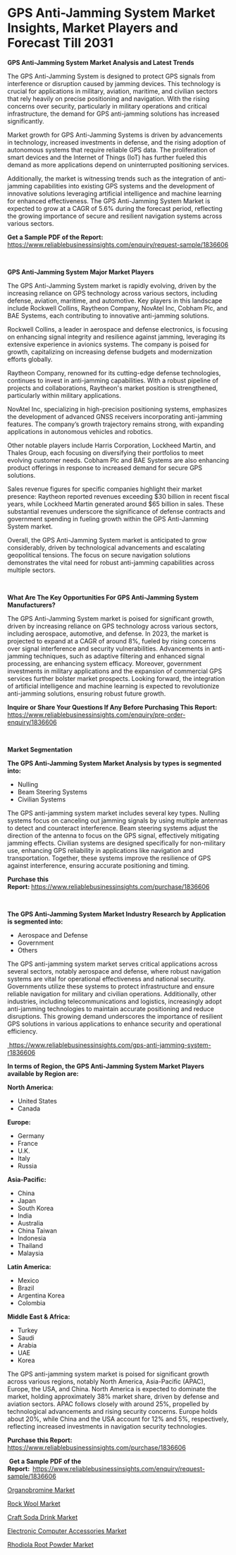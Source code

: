<p><h1>GPS Anti-Jamming System Market Insights, Market Players and Forecast Till 2031</h1></p><p><strong>GPS Anti-Jamming System Market Analysis and Latest Trends</strong></p>
<p><p>The GPS Anti-Jamming System is designed to protect GPS signals from interference or disruption caused by jamming devices. This technology is crucial for applications in military, aviation, maritime, and civilian sectors that rely heavily on precise positioning and navigation. With the rising concerns over security, particularly in military operations and critical infrastructure, the demand for GPS anti-jamming solutions has increased significantly.</p><p>Market growth for GPS Anti-Jamming Systems is driven by advancements in technology, increased investments in defense, and the rising adoption of autonomous systems that require reliable GPS data. The proliferation of smart devices and the Internet of Things (IoT) has further fueled this demand as more applications depend on uninterrupted positioning services. </p><p>Additionally, the market is witnessing trends such as the integration of anti-jamming capabilities into existing GPS systems and the development of innovative solutions leveraging artificial intelligence and machine learning for enhanced effectiveness. The GPS Anti-Jamming System Market is expected to grow at a CAGR of 5.6% during the forecast period, reflecting the growing importance of secure and resilient navigation systems across various sectors.</p></p>
<p><strong>Get a Sample PDF of the Report:&nbsp;</strong> <a href="https://www.reliablebusinessinsights.com/enquiry/request-sample/1836606?utm_campaign=75&utm_medium=2&utm_source=Github&utm_content=ia&utm_term=16102024&utm_id=gps-anti-jamming-system">https://www.reliablebusinessinsights.com/enquiry/request-sample/1836606</a></p>
<p>&nbsp;</p>
<p><strong>GPS Anti-Jamming System Major Market Players</strong></p>
<p><p>The GPS Anti-Jamming System market is rapidly evolving, driven by the increasing reliance on GPS technology across various sectors, including defense, aviation, maritime, and automotive. Key players in this landscape include Rockwell Collins, Raytheon Company, NovAtel Inc, Cobham Plc, and BAE Systems, each contributing to innovative anti-jamming solutions.</p><p>Rockwell Collins, a leader in aerospace and defense electronics, is focusing on enhancing signal integrity and resilience against jamming, leveraging its extensive experience in avionics systems. The company is poised for growth, capitalizing on increasing defense budgets and modernization efforts globally.</p><p>Raytheon Company, renowned for its cutting-edge defense technologies, continues to invest in anti-jamming capabilities. With a robust pipeline of projects and collaborations, Raytheon's market position is strengthened, particularly within military applications.</p><p>NovAtel Inc, specializing in high-precision positioning systems, emphasizes the development of advanced GNSS receivers incorporating anti-jamming features. The company’s growth trajectory remains strong, with expanding applications in autonomous vehicles and robotics.</p><p>Other notable players include Harris Corporation, Lockheed Martin, and Thales Group, each focusing on diversifying their portfolios to meet evolving customer needs. Cobham Plc and BAE Systems are also enhancing product offerings in response to increased demand for secure GPS solutions.</p><p>Sales revenue figures for specific companies highlight their market presence: Raytheon reported revenues exceeding $30 billion in recent fiscal years, while Lockheed Martin generated around $65 billion in sales. These substantial revenues underscore the significance of defense contracts and government spending in fueling growth within the GPS Anti-Jamming System market.</p><p>Overall, the GPS Anti-Jamming System market is anticipated to grow considerably, driven by technological advancements and escalating geopolitical tensions. The focus on secure navigation solutions demonstrates the vital need for robust anti-jamming capabilities across multiple sectors.</p></p>
<p>&nbsp;</p>
<p><strong>What Are The Key Opportunities For GPS Anti-Jamming System Manufacturers?</strong></p>
<p><p>The GPS Anti-Jamming System market is poised for significant growth, driven by increasing reliance on GPS technology across various sectors, including aerospace, automotive, and defense. In 2023, the market is projected to expand at a CAGR of around 8%, fueled by rising concerns over signal interference and security vulnerabilities. Advancements in anti-jamming techniques, such as adaptive filtering and enhanced signal processing, are enhancing system efficacy. Moreover, government investments in military applications and the expansion of commercial GPS services further bolster market prospects. Looking forward, the integration of artificial intelligence and machine learning is expected to revolutionize anti-jamming solutions, ensuring robust future growth.</p></p>
<p><strong>Inquire or Share Your Questions If Any Before Purchasing This Report:</strong> <a href="https://www.reliablebusinessinsights.com/enquiry/pre-order-enquiry/1836606?utm_campaign=75&utm_medium=2&utm_source=Github&utm_content=ia&utm_term=16102024&utm_id=gps-anti-jamming-system">https://www.reliablebusinessinsights.com/enquiry/pre-order-enquiry/1836606</a></p>
<p>&nbsp;</p>
<p><strong>Market Segmentation</strong></p>
<p><strong>The GPS Anti-Jamming System Market Analysis by types is segmented into:</strong></p>
<p><ul><li>Nulling</li><li>Beam Steering Systems</li><li>Civilian Systems</li></ul></p>
<p><p>The GPS anti-jamming system market includes several key types. Nulling systems focus on canceling out jamming signals by using multiple antennas to detect and counteract interference. Beam steering systems adjust the direction of the antenna to focus on the GPS signal, effectively mitigating jamming effects. Civilian systems are designed specifically for non-military use, enhancing GPS reliability in applications like navigation and transportation. Together, these systems improve the resilience of GPS against interference, ensuring accurate positioning and timing.</p></p>
<p><strong>Purchase this Report:&nbsp;</strong><a href="https://www.reliablebusinessinsights.com/purchase/1836606?utm_campaign=75&utm_medium=2&utm_source=Github&utm_content=ia&utm_term=16102024&utm_id=gps-anti-jamming-system">https://www.reliablebusinessinsights.com/purchase/1836606</a></p>
<p>&nbsp;</p>
<p><strong>The GPS Anti-Jamming System Market Industry Research by Application is segmented into:</strong></p>
<p><ul><li>Aerospace and Defense</li><li>Government</li><li>Others</li></ul></p>
<p><p>The GPS anti-jamming system market serves critical applications across several sectors, notably aerospace and defense, where robust navigation systems are vital for operational effectiveness and national security. Governments utilize these systems to protect infrastructure and ensure reliable navigation for military and civilian operations. Additionally, other industries, including telecommunications and logistics, increasingly adopt anti-jamming technologies to maintain accurate positioning and reduce disruptions. This growing demand underscores the importance of resilient GPS solutions in various applications to enhance security and operational efficiency.</p></p>
<p><a href="https://www.reliablebusinessinsights.com/gps-anti-jamming-system-r1836606?utm_campaign=75&utm_medium=2&utm_source=Github&utm_content=ia&utm_term=16102024&utm_id=gps-anti-jamming-system">&nbsp;https://www.reliablebusinessinsights.com/gps-anti-jamming-system-r1836606</a></p>
<p><strong>In terms of Region, the GPS Anti-Jamming System Market Players available by Region are:</strong></p>
<p>
    <p> <strong> North America: </strong>
        <ul>
            <li>United States</li>
            <li>Canada</li>
        </ul>
        </p> 
    <p> <strong> Europe: </strong>
        <ul>
            <li>Germany</li>
            <li>France</li>
            <li>U.K.</li>
            <li>Italy</li>
            <li>Russia</li>
        </ul>
        </p> 
    <p> <strong> Asia-Pacific: </strong>
        <ul>
            <li>China</li>
            <li>Japan</li>
            <li>South Korea</li>
            <li>India</li>
            <li>Australia</li>
            <li>China Taiwan</li>
            <li>Indonesia</li>
            <li>Thailand</li>
            <li>Malaysia</li>
        </ul>
        </p> 
    <p> <strong> Latin America: </strong>
        <ul>
            <li>Mexico</li>
            <li>Brazil</li>
            <li>Argentina Korea</li>
            <li>Colombia</li>
        </ul>
        </p> 
    <p> <strong> Middle East & Africa: </strong>
        <ul>
            <li>Turkey</li>
            <li>Saudi</li>
            <li>Arabia</li>
            <li>UAE</li>
            <li>Korea</li>
        </ul>
    </p>
    </p>
<p><p>The GPS anti-jamming system market is poised for significant growth across various regions, notably North America, Asia-Pacific (APAC), Europe, the USA, and China. North America is expected to dominate the market, holding approximately 38% market share, driven by defense and aviation sectors. APAC follows closely with around 25%, propelled by technological advancements and rising security concerns. Europe holds about 20%, while China and the USA account for 12% and 5%, respectively, reflecting increased investments in navigation security technologies.</p></p>
<p><strong>Purchase this Report: </strong><a href="https://www.reliablebusinessinsights.com/purchase/1836606?utm_campaign=75&utm_medium=2&utm_source=Github&utm_content=ia&utm_term=16102024&utm_id=gps-anti-jamming-system">https://www.reliablebusinessinsights.com/purchase/1836606</a></p>
<p>&nbsp;<strong>Get a Sample PDF of the Report:&nbsp;&nbsp;</strong><a href="https://www.reliablebusinessinsights.com/enquiry/request-sample/1836606?utm_campaign=75&utm_medium=2&utm_source=Github&utm_content=ia&utm_term=16102024&utm_id=gps-anti-jamming-system">https://www.reliablebusinessinsights.com/enquiry/request-sample/1836606</a></p>
<p><strong></strong></p>
<p><p><a href="https://www.linkedin.com/pulse/organobromine-market-evolution-key-trends-regional-dynamics-ojqbf?utm_campaign=75&utm_medium=2&utm_source=Github&utm_content=ia&utm_term=16102024&utm_id=gps-anti-jamming-system">Organobromine Market</a></p><p><a href="https://www.linkedin.com/pulse/top-trends-transforming-rock-wool-market-2024-2031-ioq8f?utm_campaign=75&utm_medium=2&utm_source=Github&utm_content=ia&utm_term=16102024&utm_id=gps-anti-jamming-system">Rock Wool Market</a></p><p><a href="https://github.com/NathanColeman327/Market-Research-Report-List-1/blob/main/craft-soda-drink-market.md?utm_campaign=75&utm_medium=2&utm_source=Github&utm_content=ia&utm_term=16102024&utm_id=gps-anti-jamming-system">Craft Soda Drink Market</a></p><p><a href="https://github.com/OrlandoHBarks/Market-Research-Report-List-1/blob/main/electronic-computer-accessories-market.md?utm_campaign=75&utm_medium=2&utm_source=Github&utm_content=ia&utm_term=16102024&utm_id=gps-anti-jamming-system">Electronic Computer Accessories Market</a></p><p><a href="https://www.linkedin.com/pulse/rhodiola-root-powder-market-size-share-analysis-growth-trends-itozf?utm_campaign=75&utm_medium=2&utm_source=Github&utm_content=ia&utm_term=16102024&utm_id=gps-anti-jamming-system">Rhodiola Root Powder Market</a></p></p>